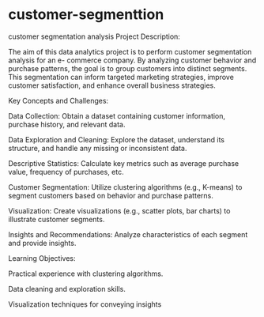 # customer-segmenttion
customer segmentation analysis
Project Description:

The aim of this data analytics project is to perform customer segmentation analysis for an e-
commerce company. By analyzing customer behavior and purchase patterns, the goal is to
group customers into distinct segments. This segmentation can inform targeted marketing
strategies, improve customer satisfaction, and enhance overall business strategies.

Key Concepts and Challenges:

Data Collection: Obtain a dataset containing customer information, purchase history, and
relevant data.

Data Exploration and Cleaning: Explore the dataset, understand its structure, and handle
any missing or inconsistent data.

Descriptive Statistics: Calculate key metrics such as average purchase value, frequency of
purchases, etc.

Customer Segmentation: Utilize clustering algorithms (e.g., K-means) to segment
customers based on behavior and purchase patterns.

Visualization: Create visualizations (e.g., scatter plots, bar charts) to illustrate customer
segments.

Insights and Recommendations: Analyze characteristics of each segment and provide
insights.


Learning Objectives:

Practical experience with clustering algorithms.

Data cleaning and exploration skills.

Visualization techniques for conveying insights
